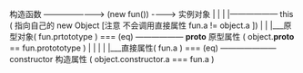   构造函数        ————————> (new fun()) ---->           实例对象
     |                                                    |
     |                                                    |—————— this ( 指向自己的 new Object  [注意 不会调用直接属性 fun.a != object.a ])
     |                                                    |
     |___原型对象( fun.prtototype )    === (eq)             ——————  __proto__ 原型属性 ( object.__proto__ == fun.protototype )
     |                                                    |
     |                                                    |
     |___直接属性( fun.a )             === (eq)             ———————  constructor 构造属性 ( object.constructor.a === fun.a )
